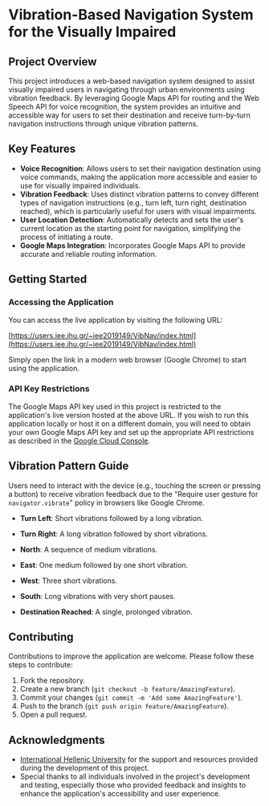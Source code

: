# Vibration-Based Navigation System for the Visually Impaired

## Project Overview
This project introduces a web-based navigation system designed to assist visually impaired users in navigating through urban environments using vibration feedback. By leveraging Google Maps API for routing and the Web Speech API for voice recognition, the system provides an intuitive and accessible way for users to set their destination and receive turn-by-turn navigation instructions through unique vibration patterns.

## Key Features

- **Voice Recognition**: Allows users to set their navigation destination using voice commands, making the application more accessible and easier to use for visually impaired individuals.
- **Vibration Feedback**: Uses distinct vibration patterns to convey different types of navigation instructions (e.g., turn left, turn right, destination reached), which is particularly useful for users with visual impairments.
- **User Location Detection**: Automatically detects and sets the user's current location as the starting point for navigation, simplifying the process of initiating a route.
- **Google Maps Integration**: Incorporates Google Maps API to provide accurate and reliable routing information.

## Getting Started

### Accessing the Application
You can access the live application by visiting the following URL:

[https://users.iee.ihu.gr/~iee2019149/VibNav/index.html](https://users.iee.ihu.gr/~iee2019149/VibNav/index.html)

Simply open the link in a modern web browser (Google Chrome) to start using the application.

### API Key Restrictions
The Google Maps API key used in this project is restricted to the application's live version hosted at the above URL. If you wish to run this application locally or host it on a different domain, you will need to obtain your own Google Maps API key and set up the appropriate API restrictions as described in the [Google Cloud Console](https://console.cloud.google.com/).

## Vibration Pattern Guide
Users need to interact with the device (e.g., touching the screen or pressing a button) to receive vibration feedback due to the "Require user gesture for `navigator.vibrate`" policy in browsers like Google Chrome.
- **Turn Left**: Short vibrations followed by a long vibration.
- **Turn Right**: A long vibration followed by short vibrations.
- **North**: A sequence of medium vibrations.
- **East**: One medium followed by one short vibration.
- **West**: Three short vibrations.
- **South**: Long vibrations with very short pauses.

- **Destination Reached**: A single, prolonged vibration.
  
## Contributing
Contributions to improve the application are welcome. Please follow these steps to contribute:
1. Fork the repository.
2. Create a new branch (`git checkout -b feature/AmazingFeature`).
3. Commit your changes (`git commit -m 'Add some AmazingFeature'`).
4. Push to the branch (`git push origin feature/AmazingFeature`).
5. Open a pull request.

## Acknowledgments
- [International Hellenic University](https://ihu.gr) for the support and resources provided during the development of this project.
- Special thanks to all individuals involved in the project's development and testing, especially those who provided feedback and insights to enhance the application's accessibility and user experience.
